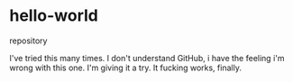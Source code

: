 # hello-world
repository

I've tried this many times. I don't understand GitHub, i have the feeling i'm wrong with this one.
I'm giving it a try.
It fucking works, finally.
